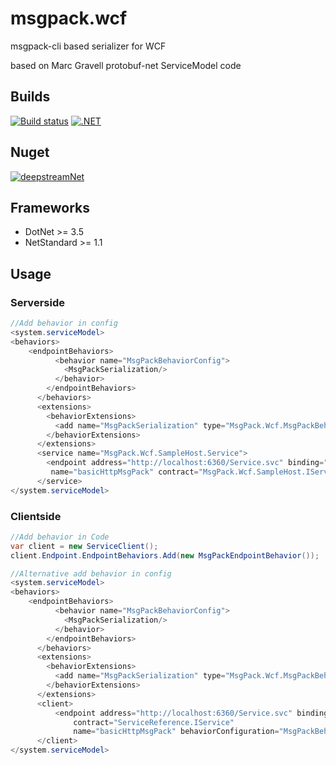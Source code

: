# msgpack.wcf
msgpack-cli based serializer for WCF

based on Marc Gravell protobuf-net ServiceModel code

## Builds
[![Build status](https://ci.appveyor.com/api/projects/status/j9xtqt6huf2d57ky/branch/develop?svg=true)](https://ci.appveyor.com/project/schulz3000/msgpack-wcf/branch/develop)
[![.NET](https://github.com/schulz3000/msgpack.wcf/actions/workflows/dotnet.yml/badge.svg)](https://github.com/schulz3000/msgpack.wcf/actions/workflows/dotnet.yml)

## Nuget
[![deepstreamNet](https://img.shields.io/nuget/v/msgpack.wcf.svg?style=flat)](https://www.nuget.org/packages/msgpack.wcf)

## Frameworks
- DotNet >= 3.5
- NetStandard >= 1.1

## Usage

### Serverside
``` csharp
//Add behavior in config
<system.serviceModel>
<behaviors>
    <endpointBehaviors>
          <behavior name="MsgPackBehaviorConfig">
            <MsgPackSerialization/>
          </behavior>
        </endpointBehaviors>
      </behaviors>
      <extensions>
        <behaviorExtensions>
          <add name="MsgPackSerialization" type="MsgPack.Wcf.MsgPackBehaviorExtension, MsgPack.Wcf, Version=1.0.0.0, Culture=neutral, PublicKeyToken=645f937616845218"/>
        </behaviorExtensions>
      </extensions>
      <service name="MsgPack.Wcf.SampleHost.Service">
        <endpoint address="http://localhost:6360/Service.svc" binding="basicHttpBinding" behaviorConfiguration="MsgPackBehaviorConfig"
         name="basicHttpMsgPack" contract="MsgPack.Wcf.SampleHost.IService" />
      </service>
</system.serviceModel>
```

### Clientside
``` csharp
//Add behavior in Code
var client = new ServiceClient();
client.Endpoint.EndpointBehaviors.Add(new MsgPackEndpointBehavior());

//Alternative add behavior in config
<system.serviceModel>
<behaviors>
    <endpointBehaviors>
          <behavior name="MsgPackBehaviorConfig">
            <MsgPackSerialization/>
          </behavior>
        </endpointBehaviors>
      </behaviors>
      <extensions>
        <behaviorExtensions>
          <add name="MsgPackSerialization" type="MsgPack.Wcf.MsgPackBehaviorExtension, MsgPack.Wcf, Version=1.0.0.0, Culture=neutral, PublicKeyToken=645f937616845218"/>
        </behaviorExtensions>
      </extensions>
      <client>
          <endpoint address="http://localhost:6360/Service.svc" binding="basicHttpBinding"
              contract="ServiceReference.IService"
              name="basicHttpMsgPack" behaviorConfiguration="MsgPackBehaviorConfig"/>
      </client>
</system.serviceModel>
```
